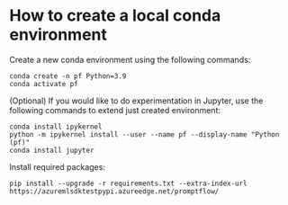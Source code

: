 # How to create a local conda environment

Create a new conda environment using the following commands:

```cli
conda create -n pf Python=3.9
conda activate pf
```

(Optional) If you would like to do experimentation in Jupyter, use the following commands to extend just created environment:

```cli
conda install ipykernel
python -m ipykernel install --user --name pf --display-name "Python (pf)"
conda install jupyter
```

Install required packages:

```cli
pip install --upgrade -r requirements.txt --extra-index-url https://azuremlsdktestpypi.azureedge.net/promptflow/
```